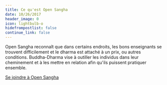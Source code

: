 ```yaml
---
title: Ce qu'est Open Sangha
date: 10/26/2017
header_image: 0
icon: lightbulb-o
hidefrompostlist: false
continue_link: false
---
```

Open Sangha reconnaît que dans certains endroits, les bons enseignants se trouvent difficilement et le dharma est attaché à un prix, ou autres conditions. Buddha-Dharma vise à outiller les individus dans leur cheminement et à les mettre en relation afin qu'ils puissent pratiquer ensemble.

[Se joindre à Open Sangha](/community)
